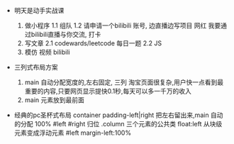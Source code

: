 - 明天是动手实战课
    1. 做小程序
        1.1 组队
        1.2 请申请一个bilibili 账号, 边直播边写项目
            网红 我要通过bilibili直播与你交流, 打卡
    2. 写文章
        2.1 codewards/leetcode 每日一题
        2.2 JS 
    3. 模仿 视频 
        bilibili
    
- 三列式布局方案
    1. main 自动分配宽度的,左右固定, 三列
        淘宝页面很复杂,用户快一点看到最重要的内容,只要网页显示提快0.1秒,每天可以多一千万的收入
    2. main 元素放到最前面


- 经典的pc圣杯式布局 
    container padding-left|right 把左右留出来,main 自动的分配 100%
    #left #right 归位
    .column 三个元素的公共类 float:left
    从块级元素变成浮动元素
    #left margin-left:100%